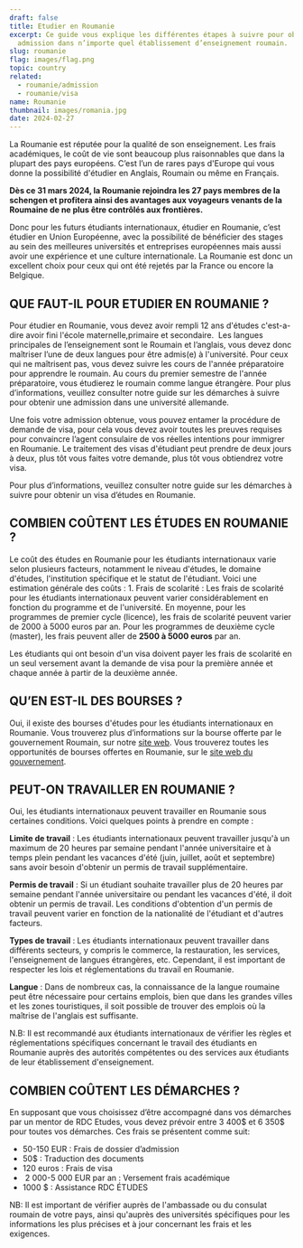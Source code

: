 ```yaml
---
draft: false
title: Etudier en Roumanie
excerpt: Ce guide vous explique les différentes étapes à suivre pour obtenir une
  admission dans n’importe quel établissement d’enseignement roumain.
slug: roumanie
flag: images/flag.png
topic: country
related:
  - roumanie/admission
  - roumanie/visa
name: Roumanie
thumbnail: images/romania.jpg
date: 2024-02-27
---
```

La Roumanie est réputée pour la qualité de son enseignement. Les frais académiques, le coût de vie sont beaucoup plus raisonnables que dans la plupart des pays européens. C’est l’un de rares pays d'Europe qui vous donne la possibilité d'étudier en Anglais, Roumain ou même en Français.

**Dès ce 31 mars 2024, la Roumanie rejoindra les 27 pays membres de la schengen et profitera ainsi des avantages aux voyageurs venants de la Roumaine de ne plus être contrôlés aux frontières.** 

Donc pour les futurs étudiants internationaux, étudier en Roumanie, c’est étudier en Union Européenne, avec la possibilité de bénéficier des stages au sein des meilleures universités et entreprises européennes mais aussi avoir une expérience et une culture internationale. La Roumanie est donc un excellent choix pour ceux qui ont été rejetés par la France ou encore la Belgique.

## QUE FAUT-IL POUR ETUDIER EN ROUMANIE ?

Pour étudier en Roumanie, vous devez avoir rempli 12 ans d'études c'est-a-dire avoir fini l'école maternelle,primaire et secondaire.  Les langues principales de l’enseignement sont le Roumain et l’anglais, vous devez donc maîtriser l’une de deux langues pour être admis(e) à l'université. Pour ceux qui ne maîtrisent pas, vous devez suivre les cours de l'année préparatoire pour apprendre le roumain. Au cours du premier semestre de l'année préparatoire, vous étudierez le roumain comme langue étrangère. Pour plus d’informations, veuillez consulter notre guide sur les démarches à suivre pour obtenir une admission dans une université allemande.

Une fois votre admission obtenue, vous pouvez entamer la procédure de demande de visa, pour cela vous devez avoir toutes les preuves requises pour convaincre l’agent consulaire de vos réelles intentions pour immigrer en Roumanie. Le traitement des visas d'étudiant peut prendre de deux jours à deux, plus tôt vous faites votre demande, plus tôt vous obtiendrez votre visa. 

Pour plus d’informations, veuillez consulter notre guide sur les démarches à suivre pour obtenir un visa d’études en Roumanie.

## COMBIEN COÛTENT LES ÉTUDES EN ROUMANIE ?

Le coût des études en Roumanie pour les étudiants internationaux varie selon plusieurs facteurs, notamment le niveau d'études, le domaine d'études, l'institution spécifique et le statut de l'étudiant. Voici une estimation générale des coûts : 1. Frais de scolarité : Les frais de scolarité pour les étudiants internationaux peuvent varier considérablement en fonction du programme et de l'université. En moyenne, pour les programmes de premier cycle (licence), les frais de scolarité peuvent varier de 2000 à 5000 euros par an. Pour les programmes de deuxième cycle (master), les frais peuvent aller de **2500 à 5000 euros** par an.

Les étudiants qui ont besoin d'un visa doivent payer les frais de scolarité en un seul versement avant la demande de visa pour la première année et chaque année à partir de la deuxième année. 

## QU’EN EST-IL DES BOURSES ?

Oui, il existe des bourses d'études pour les étudiants internationaux en Roumanie. Vous trouverez plus d’informations sur la bourse offerte par le gouvernement Roumain, sur notre [site web](https://www.rdcetudes.com/bourses/bourse-du-gouvernement-roumain-pour-etudiants-internationaux-2020-2021). Vous trouverez toutes les opportunités de bourses offertes en Roumanie, sur le [site web du gouvernement](https://www.studyinginromania.com/scholarships.html). 

## PEUT-ON TRAVAILLER EN ROUMANIE ?

Oui, les étudiants internationaux peuvent travailler en Roumanie sous certaines conditions. Voici quelques points à prendre en compte :

**Limite de travail** : Les étudiants internationaux peuvent travailler jusqu'à un maximum de 20 heures par semaine pendant l'année universitaire et à temps plein pendant les vacances d'été (juin, juillet, août et septembre) sans avoir besoin d'obtenir un permis de travail supplémentaire.

**Permis de travail** : Si un étudiant souhaite travailler plus de 20 heures par semaine pendant l'année universitaire ou pendant les vacances d'été, il doit obtenir un permis de travail. Les conditions d'obtention d'un permis de travail peuvent varier en fonction de la nationalité de l'étudiant et d'autres facteurs.

**Types de travail** : Les étudiants internationaux peuvent travailler dans différents secteurs, y compris le commerce, la restauration, les services, l'enseignement de langues étrangères, etc. Cependant, il est important de respecter les lois et réglementations du travail en Roumanie.

**Langue** : Dans de nombreux cas, la connaissance de la langue roumaine peut être nécessaire pour certains emplois, bien que dans les grandes villes et les zones touristiques, il soit possible de trouver des emplois où la maîtrise de l'anglais est suffisante.

N.B: Il est recommandé aux étudiants internationaux de vérifier les règles et réglementations spécifiques concernant le travail des étudiants en Roumanie auprès des autorités compétentes ou des services aux étudiants de leur établissement d'enseignement.

## COMBIEN COÛTENT LES DÉMARCHES ?

En supposant que vous choisissez d’être accompagné dans vos démarches par un mentor de RDC Etudes, vous devez prévoir entre 3 400$ et 6 350$ pour toutes vos démarches. Ces frais se présentent comme suit:

* 50-150 EUR : Frais de dossier d’admission  
* 50$ : Traduction des documents 
* 120 euros : Frais de visa 
*  2 000-5 000 EUR par an : Versement frais académique  
* 1000 $ : Assistance RDC ÉTUDES 

NB: Il est important de vérifier auprès de l'ambassade ou du consulat roumain de votre pays, ainsi qu'auprès des universités spécifiques pour les informations les plus précises et à jour concernant les frais et les exigences.